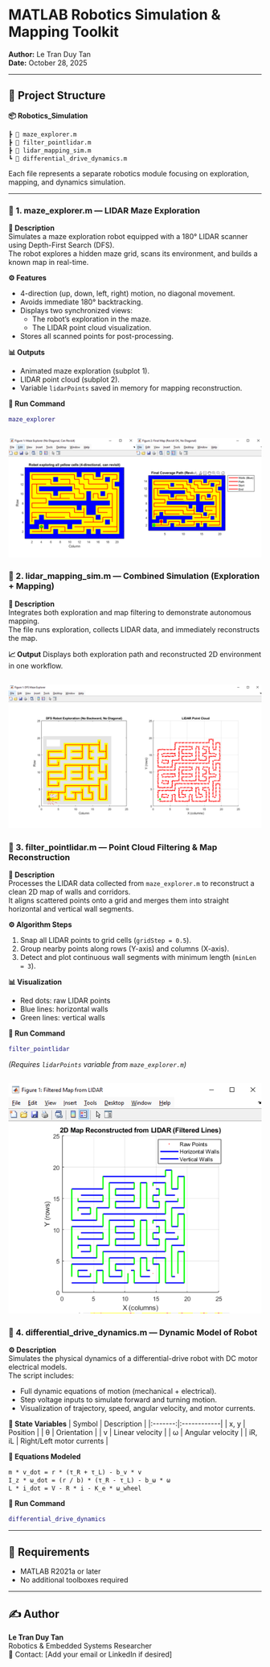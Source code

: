 # MATLAB Robotics Simulation & Mapping Toolkit

**Author:** Le Tran Duy Tan  
**Date:** October 28, 2025  

---

## 📁 Project Structure
**📦 Robotics_Simulation**
```
┣ 📄 maze_explorer.m
┣ 📄 filter_pointlidar.m
┣ 📄 lidar_mapping_sim.m
┗ 📄 differential_drive_dynamics.m
```

Each file represents a separate robotics module focusing on exploration, mapping, and dynamics simulation.

---

### 🔹 1. maze_explorer.m — LIDAR Maze Exploration
**🧭 Description**  
Simulates a maze exploration robot equipped with a 180° LIDAR scanner using Depth-First Search (DFS).  
The robot explores a hidden maze grid, scans its environment, and builds a known map in real-time.

**⚙️ Features**
- 4-direction (up, down, left, right) motion, no diagonal movement.
- Avoids immediate 180° backtracking.
- Displays two synchronized views:
  - The robot’s exploration in the maze.
  - The LIDAR point cloud visualization.
- Stores all scanned points for post-processing.

**📊 Outputs**
- Animated maze exploration (subplot 1).
- LIDAR point cloud (subplot 2).
- Variable `lidarPoints` saved in memory for mapping reconstruction.

**🚀 Run Command**
```matlab
maze_explorer
```
![vehice](img/maze_explorer.png)
---
### 🔹 2. lidar_mapping_sim.m — Combined Simulation (Exploration + Mapping)
**🧭 Description**  
Integrates both exploration and map filtering to demonstrate autonomous mapping.  
The file runs exploration, collects LIDAR data, and immediately reconstructs the map.

**📈 Output**
Displays both exploration path and reconstructed 2D environment in one workflow.

![vehice](img/lidar_mapping_sim.png)
---
### 🔹 3. filter_pointlidar.m — Point Cloud Filtering & Map Reconstruction
**🧩 Description**  
Processes the LIDAR data collected from `maze_explorer.m` to reconstruct a clean 2D map of walls and corridors.  
It aligns scattered points onto a grid and merges them into straight horizontal and vertical wall segments.

**⚙️ Algorithm Steps**
1. Snap all LIDAR points to grid cells (`gridStep = 0.5`).
2. Group nearby points along rows (Y-axis) and columns (X-axis).
3. Detect and plot continuous wall segments with minimum length (`minLen = 3`).

**📊 Visualization**
- Red dots: raw LIDAR points  
- Blue lines: horizontal walls  
- Green lines: vertical walls  

**🚀 Run Command**
```matlab
filter_pointlidar
```
*(Requires `lidarPoints` variable from `maze_explorer.m`)*

![vehice](img/filter_pointlidar.png)
---

### 🔹 4. differential_drive_dynamics.m — Dynamic Model of Robot
**⚙️ Description**  
Simulates the physical dynamics of a differential-drive robot with DC motor electrical models.  
The script includes:
- Full dynamic equations of motion (mechanical + electrical).
- Step voltage inputs to simulate forward and turning motion.
- Visualization of trajectory, speed, angular velocity, and motor currents.

**🧮 State Variables**
| Symbol | Description |
|:-------:|:------------|
| x, y | Position |
| θ | Orientation |
| v | Linear velocity |
| ω | Angular velocity |
| iR, iL | Right/Left motor currents |

**🧠 Equations Modeled**
```
m * v_dot = r * (τ_R + τ_L) - b_v * v
I_z * ω_dot = (r / b) * (τ_R - τ_L) - b_ω * ω
L * i_dot = V - R * i - K_e * ω_wheel
```

**🚀 Run Command**
```matlab
differential_drive_dynamics
```

---

## 🧠 Requirements
- MATLAB R2021a or later  
- No additional toolboxes required

---

## ✍️ Author
**Le Tran Duy Tan**  
Robotics & Embedded Systems Researcher  
📧 Contact: [Add your email or LinkedIn if desired]
